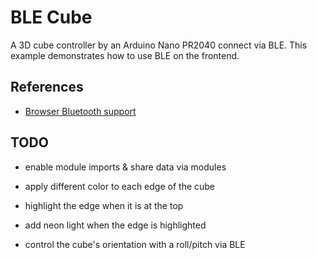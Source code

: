 # BLE Cube

A 3D cube controller by an Arduino Nano PR2040 connect via BLE.
This example demonstrates how to use BLE on the frontend.

## References

- [Browser Bluetooth support](https://web.dev/bluetooth/)

## TODO

- enable module imports & share data via modules
  
- apply different color to each edge of the cube
- highlight the edge when it is at the top
- add neon light when the edge is highlighted
- control the cube's orientation with a roll/pitch via BLE
